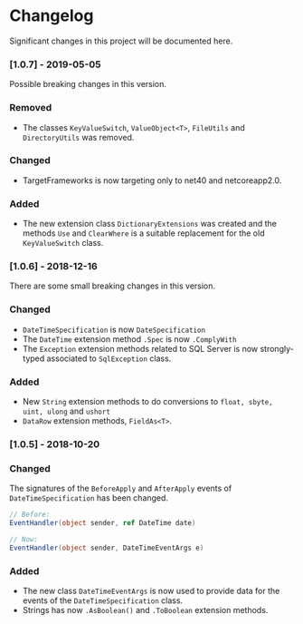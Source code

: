 # Changelog

Significant changes in this project will be documented here.

### [1.0.7] - 2019-05-05

Possible breaking changes in this version.

### Removed

- The classes `KeyValueSwitch`, `ValueObject<T>`, `FileUtils` and `DirectoryUtils` was removed.

### Changed

- TargetFrameworks is now targeting only to net40 and netcoreapp2.0.

### Added

- The new extension class `DictionaryExtensions` was created and the methods `Use` and `ClearWhere` is a suitable replacement for the old `KeyValueSwitch` class.

### [1.0.6] - 2018-12-16

There are some small breaking changes in this version.

### Changed

- `DateTimeSpecification` is now `DateSpecification`
- The `DateTime` extension method `.Spec` is now `.ComplyWith`
- The `Exception` extension methods related to SQL Server is now strongly-typed associated to `SqlException` class.

### Added

- New `String` extension methods to do conversions to `float, sbyte, uint, ulong` and `ushort`
- `DataRow` extension methods, `FieldAs<T>`.

### [1.0.5] - 2018-10-20

### Changed

The signatures of the `BeforeApply` and `AfterApply` events of `DateTimeSpecification` has been changed.

```C#
// Before:
EventHandler(object sender, ref DateTime date)

// Now:
EventHandler(object sender, DateTimeEventArgs e)
```

### Added

- The new class `DateTimeEventArgs` is now used to provide data for the events of the `DateTimeSpecification` class.
- Strings has now `.AsBoolean()` and `.ToBoolean` extension methods.
